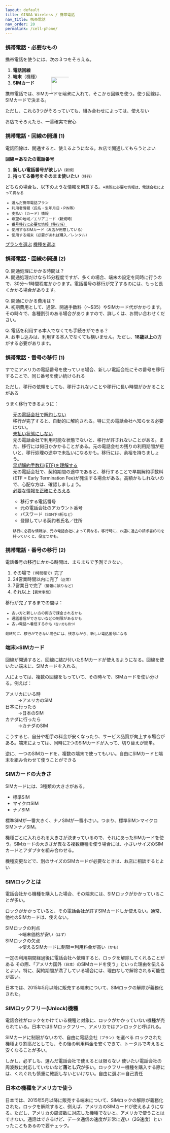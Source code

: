 ```yaml
---
layout: default
title: GINGA Wireless / 携帯電話
nav_title: 携帯電話
nav_order: 20
permalink: /cell-phone/
---
```

<main>
  <div class="container">
    <div class="row">
      <article class="col-md-4">
        <div class="panel panel-default">
          <div class="panel-heading">
            <h3 class="panel-title">携帯電話・必要なもの</h3>
          </div>
          <div class="panel-body">
            <p>携帯電話を使うには、次の３つをそろえる。</p>
            <ol>
              <li><strong><span class="font-200 ginga-highlight" style="position: relative">電話回線<img width="100" height="50" src="{{ site.baseurl }}/images/kono-3-tsu.svg" alt="" style="position: absolute; top: 30px; left: 120px;"></span></strong></li>
              <li><strong><span class="font-200 ginga-highlight">端末</span></strong>（機種）</li>
              <li><strong><span class="font-200 ginga-highlight">SIMカード</span></strong></li>
            </ol>
            <p>携帯電話では、SIMカードを端末に入れて、そこから回線を使う。使う回線は、SIMカードで決まる。</p>
            <p class="text-warning">ただし、これら3つがそろっていても、組み合わせによっては、使えない<i class="icon ion-sad-outline"></i></p>
            <p>お店でそろえたら、一番確実で安心<i class="icon ion-ios-heart"></i></p>
          </div>
        </div>
      </article>
      <article class="col-md-4">
        <div class="panel panel-default">
          <div class="panel-heading">
            <h3 class="panel-title">携帯電話・回線の開通 (1)</h3>
          </div>
          <div class="panel-body">
            <p>電話回線は、開通すると、使えるようになる。お店で開通してもらうとよい<i class="icon ion-happy-outline"></i></p>
            <p><strong><span class="font-150 ginga-highlight">回線＝あなたの電話番号</span></strong></p>
            <ol>
              <li><strong>新しい電話番号が欲しい</strong><small>（新規）</small></li>
              <li><strong>持ってる番号をそのまま使いたい</strong><small>（移行）</small></li>
            </ol>
            <p>どちらの場合も、以下のような情報を用意する。<small>※実際に必要な情報は、電話会社によって異なる</small></p>
            <small>
              <ul>
                <li>選んだ携帯電話プラン</li>
                <li>利用者情報（氏名・生年月日・PIN等）</li>
                <li>支払い（カード）情報</li>
                <li>希望の地域／エリアコード（新規時）</li>
                <li><a href="#number-porting">番号移行に必要な情報（移行時）</a></li>
                <li>使用するSIMカード（お店が用意している）</li>
                <li>使用する端末（必要があれば購入／レンタル）</li>
              </ul>
            </small>
            <a href="" class="btn btn-info">プランを選ぶ</a>
            <a href="" class="btn btn-info">機種を選ぶ</a>
          </div>
        </div>
      </article>
      <article class="col-md-4">
        <div class="panel panel-default">
          <div class="panel-heading">
            <h3 class="panel-title">携帯電話・回線の開通 (2)</h3>
          </div>
          <div class="panel-body">
            <p><span class="text-info">Q. 開通処理にかかる時間は？</span><br>
            A. 開通処理だけなら15分程度ですが、多くの場合、端末の設定を同時に行うので、30分～1時間程度かかります。電話番号の移行が完了するのには、もっと長くかかる場合があります。</p>
            <p><span class="text-info">Q. 開通にかかる費用は？</span><br>
            A. 初期費用として、通常、開通手数料（～$35）やSIMカード代がかかります。その時々で、各種割引のある場合がありますので、詳しくは、お問い合わせください。</p>
            <p><span class="text-info">Q. 電話を利用する本人でなくても手続きができる？</span><br>
            A. お申し込みは、利用する本人でなくても構いません。ただし、<strong>18歳以上</strong>の方がする必要があります。</p>
          </div>
        </div>
      </article>
    </div>
    <div class="row">
      <article id="number-porting" class="col-md-4">
        <div class="panel panel-default">
          <div class="panel-heading">
            <h3 class="panel-title">携帯電話・番号の移行 (1)</h3>
          </div>
          <div class="panel-body">
            <p>すでにアメリカの電話番号を使っている場合、新しい電話会社にその番号を移行することで、同じ番号を使い続けられる<i class="icon ion-happy-outline"></i></p>
            <p class="text-warning">ただし、移行の依頼をしても、移行されないことや移行に長い時間がかかることがある<i class="icon ion-sad-outline"></i></p>
            <p>うまく移行できるように：</p>
            <ul style="list-style-type: none">
              <li>
                <a data-toggle="collapse" href="#do-not-terminate">
                  <i class="icon ion-ios-checkmark-outline"></i> 元の電話会社で解約しない
                </a>
                <div id="do-not-terminate" class="panel-collapse collapse">
                  <div class="panel-body">
                    移行が完了すると、自動的に解約される。特に元の電話会社へ知らせる必要はない。
                  </div>
                </div>
              </li>
              <li>
                <a data-toggle="collapse" href="#unpaid-at-original">
                  <i class="icon ion-ios-checkmark-outline"></i> 未払い状態にしない
                </a>
                <div id="unpaid-at-original" class="panel-collapse collapse">
                  <div class="panel-body">
                    元の電話会社で利用可能な状態でないと、移行が許されないことがある。また、移行には何日かかかることがある。元の電話会社の残りの利用期間が短いと、移行処理の途中で未払いになるかも。移行には、余裕を持ちましょう。
                  </div>
                </div>
              </li>
              <li>
                <a data-toggle="collapse" href="#understand-etf">
                  <i class="icon ion-ios-checkmark-outline"></i> 早期解約手数料(ETF)を理解する
                </a>
                <div id="understand-etf" class="panel-collapse collapse">
                  <div class="panel-body">
                    元の電話会社で、契約期間の途中であると、移行することで早期解約手数料(ETF = Early Termination Fee)が発生する場合がある。高額かもしれないので、心配な方は、確認しましょう。
                  </div>
                </div>
              </li>
              <li>
                <a data-toggle="collapse" href="#number-porting-info">
                  <i class="icon ion-ios-checkmark-outline"></i> 必要な情報を正確にそろえる
                </a>
                <div id="number-porting-info" class="panel-collapse collapse">
                  <div class="panel-body">
                    <ul>
                      <li>移行する電話番号</li>
                      <li>元の電話会社のアカウント番号</li>
                      <li>パスワード<small>（SSN下4桁など）</small></li>
                      <li>登録している契約者氏名／住所</li>
                    </ul>
                    <p>
                      <small>移行に必要な情報は、元の電話会社によって異なる。移行時に、お店に過去の請求書(Bill)を持っていくと、役立つかも。</small>
                    </p>
                  </div>
                </div>
              </li>
            </ul>
          </div>
        </div>
      </article>
      <article id="number-porting" class="col-md-4">
        <div class="panel panel-default">
          <div class="panel-heading">
            <h3 class="panel-title">携帯電話・番号の移行 (2)</h3>
          </div>
          <div class="panel-body">
            <p>電話番号の移行にかかる時間は、まちまちで予測できない。</p>
            <ol>
              <li>その場で<small>（1時間程で）</small>完了<i class="icon ion-happy-outline"></i></li>
              <li>24営業時間以内に完了<small>（正常）</small></li>
              <li>7営業日で完了<small>（情報に誤りなど）</small></li>
              <li>それ以上<i class="icon ion-sad-outline"></i><small>【異常事態】</small></li>
            </ol>
            <p>移行が完了するまでの間は：</p>
            <small>
              <ul>
                <li>古い方と新しい方の両方で課金されるかも</li>
                <li>通話着信ができないなどの制限があるかも</li>
                <li>古い電話へ着信するかも<small>（古い方も持つ）</small></li>
              </ul>
            </small>
            <p class="text-warning"><small>最終的に、移行ができない場合には、残念ながら、新しい電話番号になる<i class="icon ion-sad-outline"></i></small></p>
          </div>
        </div>
      </article>
    </div>
    <div class="row">
      <article class="col-md-4">
        <div class="panel panel-default">
          <div class="panel-heading">
            <h3 class="panel-title">端末×SIMカード</h3>
          </div>
          <div class="panel-body">
            <p>回線が開通すると、回線に結び付いたSIMカードが使えるようになる。回線を使いたい端末に、SIMカードを入れる。</p>
            <p>人によっては、複数の回線をもっていて、その時々で、SIMカードを使い分ける。例えば：</p>
            <dl class="dl-horizontal">
              <dt>アメリカにいる時</dt><dd>→アメリカのSIM</dd>
              <dt>日本に行ったら</dt><dd>→日本のSIM</dd>
              <dt>カナダに行ったら</dt><dd>→カナダのSIM</dd>
            </dl>
            <p>こうすると、自分や相手の料金が安くなったり、サービス品質が向上する場合がある。端末によっては、同時に2つのSIMカードが入って、切り替えが簡単。</p>
            <p>逆に、一つのSIMカードを、複数の端末で使ってもいい。自由にSIMカードと端末を組み合わせて使うことができる<i class="icon ion-happy-outline"></i></p>
          </div>
        </div>
      </article>
      <article class="col-md-4">
        <div class="panel panel-default">
          <div class="panel-heading">
            <h3 class="panel-title">SIMカードの大きさ</h3>
          </div>
          <div class="panel-body">
            <p>SIMカードには、3種類の大きさがある。</p>
            <ul>
              <li>標準SIM</li>
              <li>マイクロSIM</li>
              <li>ナノSIM</li>
            </ul>
            <p>標準SIMが一番大きく、ナノSIMが一番小さい。つまり、標準SIM＞マイクロSIM＞ナノSIM。</p>
            <p>機種ごとに入れられる大きさが決まっているので、それにあったSIMカードを使う。SIMカードの大きさが異なる複数機種を使う場合には、小さいサイズのSIMカードとアダプタを組み合わせる。</p>
            <p>機種変更などで、別のサイズのSIMカードが必要なときは、お店に相談するとよい<i class="icon ion-happy-outline"></i></p>
          </div>
        </div>
      </article>
      <article class="col-md-4">
        <div class="panel panel-default">
          <div class="panel-heading">
            <h3 class="panel-title">SIMロックとは</h3>
          </div>
          <div class="panel-body">
            <p>電話会社から機種を購入した場合、その端末には、SIMロックがかかっていることが多い。</p>
            <p>ロックがかかっていると、その電話会社が許すSIMカードしか使えない。通常、他社のSIMカードは、使えない。</p>
            <dl class="dl-horizontal">
              <dt>SIMロックの利点</dt><dd>→端末価格が安い<small>（はず）</small></dd>
              <dt>SIMロックの欠点</dt><dd>→使えるSIMカードに制限＝利用料金が高い<small>（かも）</small></dd>
            </dl>
            <p>一定の利用期間経過後に電話会社へ依頼すると、ロックを解除してくれることがある<i class="icon ion-happy-outline"></i> その際、「アメリカ国外<small>（日本）</small>のSIMカードを使う」といった理由を伝えるとよい。特に、契約期間が満了している場合には、理由なしで解除される可能性が高い。</p>
            <p>日本では、2015年5月以降に販売する端末について、SIMロックの解除が義務化された。</p>
          </div>
        </div>
      </article>
      <article class="col-md-4">
        <div class="panel panel-default">
          <div class="panel-heading">
            <h3 class="panel-title">SIMロックフリー(Unlock)機種</h3>
          </div>
          <div class="panel-body">
            <p>電話会社がロックをかけている機種と対象に、ロックがかかっていない機種が売られている。日本ではSIMロックフリー、アメリカではアンロックと呼ばれる。</p>
            <p>SIMカードに制限がないので、自由に電話会社<small>（プラン）</small>を選べる<i class="icon ion-happy-outline"></i> ロックされた機種より割高だとしても、その後の利用料金を安くできて、トータルで考えると安くなることが多い。</p>
            <p class="text-warning">しかし、必ずしも、選んだ電話会社で使えるとは限らない<i class="icon ion-sad-outline"></i> 使いたい電話会社の周波数に対応していないなど<strong>落とし穴</strong>が多い。ロックフリー機種を購入する際には、くれぐれも慎重に確認しないといけない。自由に選ぶ＝自己責任</p>
          </div>
        </div>
      </article>
      <article class="col-md-4">
        <div class="panel panel-default">
          <div class="panel-heading">
            <h3 class="panel-title">日本の機種をアメリカで使う</h3>
          </div>
          <div class="panel-body">
            <p>日本では、2015年5月以降に販売する端末について、SIMロックの解除が義務化された。ロックを解除すると、例えば、アメリカのSIMカードが使えるようになる。ただし、アメリカの周波数に対応した機種でないと、アメリカで使うことはできない。通話はできるけど、データ通信の速度が非常に遅い（2G速度）といったこともあるので要チェック。</p>
          </div>
        </div>
      </article>
    </div>
  </div>
</main>
